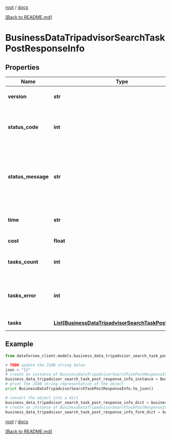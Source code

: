 [root](./../ "root") / [docs](./ "docs")

[[Back to README.md]](./../README.md "[Back to README.md]")

# BusinessDataTripadvisorSearchTaskPostResponseInfo

## Properties

Name | Type | Description | Notes
------------ | ------------- | ------------- | -------------
**version** | **str** | the current version of the API | [optional]
**status_code** | **int** | general status code you can find the full list of the response codes here | [optional]
**status_message** | **str** | general informational message you can find the full list of general informational messages here | [optional]
**time** | **str** | total execution time, seconds | [optional]
**cost** | **float** | total tasks cost, USD | [optional]
**tasks_count** | **int** | the number of tasks in the tasks array | [optional]
**tasks_error** | **int** | the number of tasks in the tasks array returned with an error | [optional]
**tasks** | [**List[BusinessDataTripadvisorSearchTaskPostTaskInfo]**](BusinessDataTripadvisorSearchTaskPostTaskInfo.md) | array of tasks | [optional]

## Example

```python
from dataforseo_client.models.business_data_tripadvisor_search_task_post_response_info import BusinessDataTripadvisorSearchTaskPostResponseInfo

# TODO update the JSON string below
json = "{}"
# create an instance of BusinessDataTripadvisorSearchTaskPostResponseInfo from a JSON string
business_data_tripadvisor_search_task_post_response_info_instance = BusinessDataTripadvisorSearchTaskPostResponseInfo.from_json(json)
# print the JSON string representation of the object
print BusinessDataTripadvisorSearchTaskPostResponseInfo.to_json()

# convert the object into a dict
business_data_tripadvisor_search_task_post_response_info_dict = business_data_tripadvisor_search_task_post_response_info_instance.to_dict()
# create an instance of BusinessDataTripadvisorSearchTaskPostResponseInfo from a dict
business_data_tripadvisor_search_task_post_response_info_form_dict = business_data_tripadvisor_search_task_post_response_info.from_dict(business_data_tripadvisor_search_task_post_response_info_dict)
```

  

[root](./../ "root") / [docs](./ "docs")

[[Back to README.md]](./../README.md "[Back to README.md]")